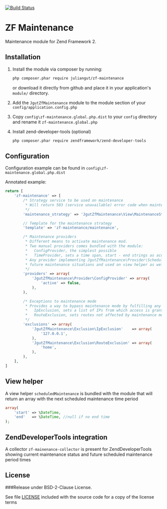 [![Build Status](https://travis-ci.org/juliangut/zf-maintenance.svg?branch=develop)](https://travis-ci.org/juliangut/zf-maintenance)

ZF Maintenance
==============

Maintenance module for Zend Framework 2.


Installation
------------

1. Install the module via composer by running:

    ```sh
    php composer.phar require juliangut/zf-maintenance
    ```

    or download it directly from github and place it in your application's `module/` directory.

2. Add the `JgutZfMaintenance` module to the module section of your `config/application.config.php`

3. Copy `config\zf-maintenance.global.php.dist` to your `config` directory and rename it `zf-maintenance.global.php`

4. Install zend-developer-tools (optional)

    ```sh
    php composer.phar require zendframework/zend-developer-tools
    ```


Configuration
-------------

Configuration example can be found in `config\zf-maintenance.global.php.dist`

Annotated example:
```php
return [
    'zf-maintenance' => [
        /* Strategy service to be used on maintenance
         * Will return 503 (service unavailable) error code when maintenance mode is on
         */
        'maintenance_strategy' => 'JgutZfMaintenance\View\MaintenanceStrategy',

        // Template for the maintenance strategy
        'template' => 'zf-maintenance/maintenance',

        /* Maintenance providers
         * Different means to activate maintenance mod.
         * Two manual providers comes bundled with the module:
         *   ConfigProvider, the simplest possible
         *   TimeProvider, sets a time span, start - end strings as accepted by \DateTime
         * Any provider implementing JgutZfMaintenance\Provider\ScheduledProviderInterface will be used to determine
         * future maintenance situations and used on view helper as well as in zend-developer-tools
         */
        'providers' => array(
            'JgutZfMaintenance\Provider\ConfigProvider' => array(
                'active' => false,
            ),
        ),

        /* Exceptions to maintenance mode
         * Provides a way to bypass maintenance mode by fulfilling any of the conditions provided:
         *   IpExclusion, sets a list of IPs from which access is granted
         *   RouteExclusion, sets routes not affected by maintenance mode
         */
        'exclusions' => array(
            'JgutZfMaintenance\Exclusion\IpExclusion'    => array(
                '127.0.0.1',
            ),
            'JgutZfMaintenance\Exclusion\RouteExclusion' => array(
                'home',
            ),
        ),
    ],
]
```


View helper
-----------

A view helper `scheduledMaintenance` is bundled with the module that will return an array with the next scheduled
maintenance time period

```php
array(
    'start' => \DateTime,
    'end'   => \DateTime, //null if no end time
);
```


ZendDeveloperTools integration
------------------------------

A collector `zf-mainenance-collector` is present for ZendDeveloperTools showing current maintenance status and future
scheduled maintenance period times


License
-------

###Release under BSD-2-Clause License.

See file [LICENSE](https://github.com/juliangut/zf-maintenance/blob/develop/LICENSE) included with the source code for a copy of the license terms
